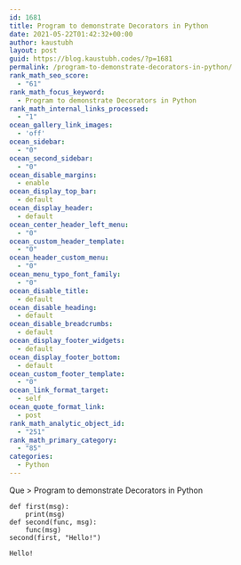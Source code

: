 ```yaml
---
id: 1681
title: Program to demonstrate Decorators in Python
date: 2021-05-22T01:42:32+00:00
author: kaustubh
layout: post
guid: https://blog.kaustubh.codes/?p=1681
permalink: /program-to-demonstrate-decorators-in-python/
rank_math_seo_score:
  - "61"
rank_math_focus_keyword:
  - Program to demonstrate Decorators in Python
rank_math_internal_links_processed:
  - "1"
ocean_gallery_link_images:
  - 'off'
ocean_sidebar:
  - "0"
ocean_second_sidebar:
  - "0"
ocean_disable_margins:
  - enable
ocean_display_top_bar:
  - default
ocean_display_header:
  - default
ocean_center_header_left_menu:
  - "0"
ocean_custom_header_template:
  - "0"
ocean_header_custom_menu:
  - "0"
ocean_menu_typo_font_family:
  - "0"
ocean_disable_title:
  - default
ocean_disable_heading:
  - default
ocean_disable_breadcrumbs:
  - default
ocean_display_footer_widgets:
  - default
ocean_display_footer_bottom:
  - default
ocean_custom_footer_template:
  - "0"
ocean_link_format_target:
  - self
ocean_quote_format_link:
  - post
rank_math_analytic_object_id:
  - "251"
rank_math_primary_category:
  - "85"
categories:
  - Python
---
```

Que > Program to demonstrate Decorators in Python

<pre class="wp-block-code"><code>def first(msg):
    print(msg)
def second(func, msg):
    func(msg)
second(first, "Hello!")</code></pre>

<pre class="wp-block-code"><code>Hello!
</code></pre>